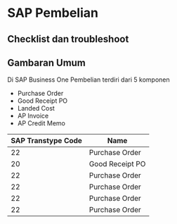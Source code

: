 # SAP Pembelian  
## Checklist dan troubleshoot


## Gambaran Umum

Di SAP Business One Pembelian terdiri dari 5 komponen
* Purchase Order
* Good Receipt PO
* Landed Cost
* AP Invoice
* AP Credit Memo

|SAP Transtype Code | Name |
| ------ | ------|
| 22 | Purchase Order|
| 20 | Good Receipt PO|
| 22 | Purchase Order|
| 22 | Purchase Order|
| 22 | Purchase Order|
| 22 | Purchase Order|


<!--stackedit_data:
eyJoaXN0b3J5IjpbLTE1ODk4NzQ0OTQsLTEwODUxNTE2MzEsLT
E2OTIwODU1MzNdfQ==
-->